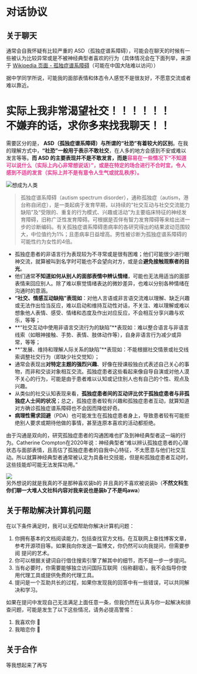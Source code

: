 # 对话协议



## 关于聊天
通常会自我怀疑有比较严重的 ASD（孤独症谱系障碍），可能会在聊天的时候有一些被认为比较异常或是不被神经典型者喜欢的行为（具体情况会在下面列举，来源于 [Wikipedia 页面 - 孤独症谱系障碍](https://zh.m.wikipedia.org/wiki/%E5%AD%A4%E7%8B%AC%E7%97%87%E8%B0%B1%E7%B3%BB%E9%9A%9C%E7%A2%8D)（可能在中国大陆难以访问））

据中学同学所说，可能我的面部表情和体态令人感觉不是很友好，不愿意交流或者难以靠近。
<h1>实际上我非常渴望社交！！！！！！<br>
不嫌弃的话，求你多来找我聊天！！</h1>

需要区分的是， **ASD（孤独症谱系障碍）与所谓的“社恐”有着较大的区别**。在我的理解方式中，**“社恐”一般用于表示不敢社交**，在人多的地方会感到不安或难以发言等等。**而 ASD 的主要表现并不是不敢发言，而是<span style="color:#E34092;">容易在一些情况下“不知道可以说什么（实际上内心非常想说话）”，或是在特定的场合进行不合时宜，令人感到不适的发言（实际上并不是有意令人生气或扰乱秩序）。**</span>

![想成为人类](https://114514.zroevn.cn/imgs/asdwe0.avif)

> 孤独症谱系障碍（autism spectrum disorder），通称孤独症（autism，港台称自闭症），是一类起病于发育早期，以持续的“社交互动与社交交流能力缺陷”及“受限的、重复的行为模式、兴趣或活动”为主要临床特征的神经发育障碍，旧称广泛性发育障碍。可根据是否伴有智力发育障碍等来给出进一步的诊断编码。有关孤独症谱系障碍患病率的各研究得出的结果波动范围较大，中位值约为1%；且患病率日益增高。男性被诊断为孤独症谱系障碍的可能性约为女性的4倍。  

* 孤独症患者的非语言行为表现较为不寻常或是很有困难；他们可能很少进行眼神交流，就算被叫到名字时可能也不会望向对方，或是会**避免接触观察者的目光**。
* 他们通常**不知道如何从别人的面部表情中辨认情绪**，可能也无法用适当的面部表情来回应别人。除了难以察觉情绪表达的微妙差异，也难以分别各种情绪在沟通时的意涵。
* **“社交、情感互动缺陷”表现如**：对他人言语或非言语交流难以理解、缺乏兴趣或无法作出恰当反应，难以启动和维持互动性对话，不关注、难以理解或难以想象他人表情、感受、情绪和态度及作出对应反应，不会相互分享兴趣与欢乐，等等；
* **“社交互动中使用非语言交流行为的缺陷”**表现如：难以整合语言与非语言线索（如眼神接触、手势、表情、肢体动作等），自身非语言行为减少或异常，等等；
* **“发展、维持和理解人际关系的缺陷”**表现如：不能根据社交情景或社交线索调整社交行为（即缺少社交觉知）；
* 通常会表现出**对特定主题的强烈兴趣**、好像在授课般独白式表述自己关心的事物，而非和交谈对象相互交流。孤独症患者这些看起来像自导自演或对他人漠不关心的行为，可能是由于患者难以认知或记住别人也有自己的个性、观点及兴趣。
* 从类似的社交认知表现来看，**孤独症患者间的互动评比优于孤独症患者与非孤独症人士间的状况**；总之，孤独症患者较有兴趣和孤独症患者互动，就算知道对方确诊孤独症谱系障碍也不会因而降低好奇。
* **病理性需求回避**（PDA）也可能发生在孤独症患者身上，导致患者较有可能拒绝别人要求或期待他做的事情，甚至连原本喜欢的活动都拒绝。

由于沟通是双向的，研究孤独症患者的沟通困难也扩及到神经典型者这一端的行为。Catherine Crompton在2020年说：神经典型者“难以辨认孤独症患者的心理状态与面部表情，且高估了孤独症患者的自我中心特征，不太愿意与他们社交互动。所以就算神经典型者通常被认定为具备社交技能，但是和孤独症患者互动时，这些技能却可能无法发挥功用。”

![](https://114514.zroevn.cn/imgs/asdwx1.avif)  
另外想说的就是我真的不是那种喜欢装b的 并且真的不喜欢被说装b（**不然文科生你们聊一大堆人文社科内容对我来说也是装b了不是吗awa**）
## 关于帮助解决计算机问题
在以下条件满足时，我可以无偿帮助你解决计算机问题：

1. 你拥有基本的文档阅读能力，包括查找官方文档，在互联网上查找博客文章，参考开源项目等。如果我向你发送一篇博文，你仍然可以向我提问，但需要参阅 提问的艺术。
2. 你可以根据关键词自行借住搜索引擎了解其中的细节，而不是一步一步提问。
3. 当有必要时，你需要能够独立访问国际互联网（俗称翻墙）。我不会指导你使用代理工具或提供免费的代理工具。
4. 提问是一个互助共长的过程，如果你发现我的回答中有一些错误，可以共同解决和学习。

如果在提问中发现自己无法满足上面任意一条，但我仍然在认真与你一起解决和排查问题，可能是发生了以下这些情况，请务必提高警惕：

1. 我喜欢你 🥰
2. 我暗恋你 🥺



## 关于合作
等我想起来了再写